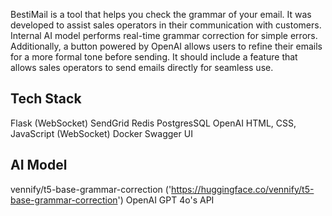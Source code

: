 BestiMail is a tool that helps you check the grammar of your email. It was developed to assist sales operators in their communication with customers.
Internal AI model performs real-time grammar correction for simple errors.
Additionally, a button powered by OpenAI allows users to refine their emails for a more formal tone before sending.
It should include a feature that allows sales operators to send emails directly for seamless use.

## Tech Stack

Flask (WebSocket)
SendGrid
Redis
PostgresSQL
OpenAI
HTML, CSS, JavaScript (WebSocket)
Docker
Swagger UI

## AI Model
vennify/t5-base-grammar-correction ('https://huggingface.co/vennify/t5-base-grammar-correction')
OpenAI GPT 4o's API